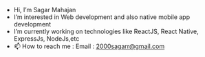 - Hi, I’m Sagar Mahajan
- I’m interested in Web development and also native mobile app development 
- I’m currently working on technologies like ReactJS, React Native, ExpressJs, NodeJs,etc
- 📫 How to reach me : Email : 2000sagarr@gmail.com
                  


